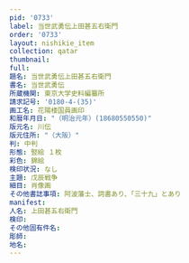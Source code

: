 ```yaml
---
pid: '0733'
label: 当世武勇伝上田甚五右衛門
order: '0733'
layout: nishikie_item
collection: qatar
thumbnail: 
full: 
題名: 当世武勇伝上田甚五右衛門
書名: 当世武勇伝
所蔵機関: 東京大学史料編纂所
請求記号: '0180-4-(35)'
画工名: 花陽楼国員画印
和暦年月日: "（明治元年）(18680550550)"
版元名: 川伝
版元住所: "（大阪）"
判: 中判
形態: 竪絵 １枚
彩色: 錦絵
検印状況: なし
主題: 戊辰戦争
細目: 肖像画
その他書誌事項: 阿波藩士、詞書あり、「三十九」とあり
manifest: 
人名: 上田甚五右衛門
検印: 
その他固有件名: 
彫師: 
地名: 
---
```

